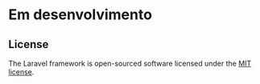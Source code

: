 <h1>Em desenvolvimento</h1>

## License

The Laravel framework is open-sourced software licensed under the [MIT license](https://opensource.org/licenses/MIT).
